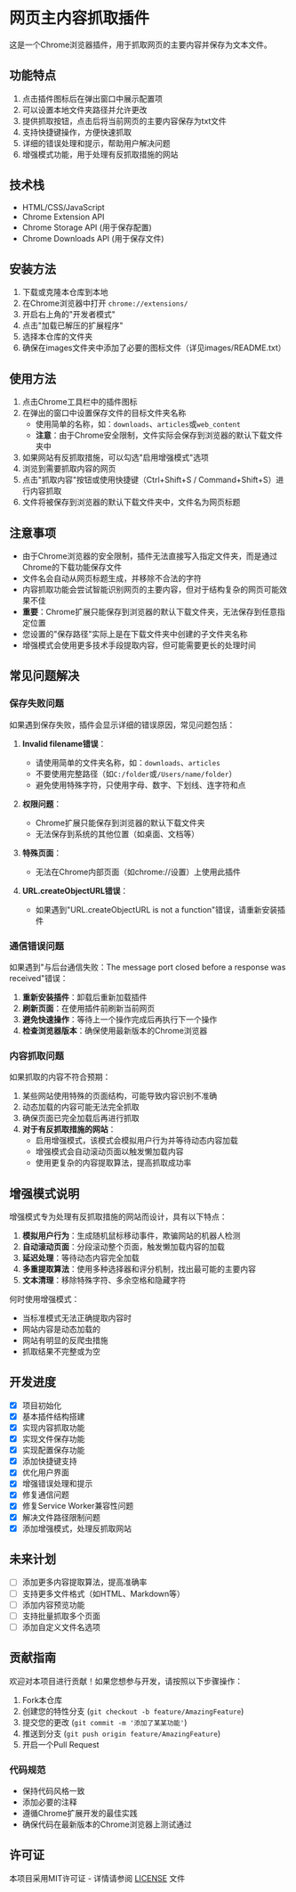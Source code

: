# 网页主内容抓取插件

这是一个Chrome浏览器插件，用于抓取网页的主要内容并保存为文本文件。

## 功能特点

1. 点击插件图标后在弹出窗口中展示配置项
2. 可以设置本地文件夹路径并允许更改
3. 提供抓取按钮，点击后将当前网页的主要内容保存为txt文件
4. 支持快捷键操作，方便快速抓取
5. 详细的错误处理和提示，帮助用户解决问题
6. 增强模式功能，用于处理有反抓取措施的网站

## 技术栈

- HTML/CSS/JavaScript
- Chrome Extension API
- Chrome Storage API (用于保存配置)
- Chrome Downloads API (用于保存文件)

## 安装方法

1. 下载或克隆本仓库到本地
2. 在Chrome浏览器中打开 `chrome://extensions/`
3. 开启右上角的"开发者模式"
4. 点击"加载已解压的扩展程序"
5. 选择本仓库的文件夹
6. 确保在images文件夹中添加了必要的图标文件（详见images/README.txt）

## 使用方法

1. 点击Chrome工具栏中的插件图标
2. 在弹出的窗口中设置保存文件的目标文件夹名称
   - 使用简单的名称，如：`downloads`、`articles`或`web_content`
   - **注意**：由于Chrome安全限制，文件实际会保存到浏览器的默认下载文件夹中
3. 如果网站有反抓取措施，可以勾选"启用增强模式"选项
4. 浏览到需要抓取内容的网页
5. 点击"抓取内容"按钮或使用快捷键（Ctrl+Shift+S / Command+Shift+S）进行内容抓取
6. 文件将被保存到浏览器的默认下载文件夹中，文件名为网页标题

## 注意事项

- 由于Chrome浏览器的安全限制，插件无法直接写入指定文件夹，而是通过Chrome的下载功能保存文件
- 文件名会自动从网页标题生成，并移除不合法的字符
- 内容抓取功能会尝试智能识别网页的主要内容，但对于结构复杂的网页可能效果不佳
- **重要**：Chrome扩展只能保存到浏览器的默认下载文件夹，无法保存到任意指定位置
- 您设置的"保存路径"实际上是在下载文件夹中创建的子文件夹名称
- 增强模式会使用更多技术手段提取内容，但可能需要更长的处理时间

## 常见问题解决

### 保存失败问题

如果遇到保存失败，插件会显示详细的错误原因，常见问题包括：

1. **Invalid filename错误**：
   - 请使用简单的文件夹名称，如：`downloads`、`articles`
   - 不要使用完整路径（如`C:/folder`或`/Users/name/folder`）
   - 避免使用特殊字符，只使用字母、数字、下划线、连字符和点

2. **权限问题**：
   - Chrome扩展只能保存到浏览器的默认下载文件夹
   - 无法保存到系统的其他位置（如桌面、文档等）

3. **特殊页面**：
   - 无法在Chrome内部页面（如chrome://设置）上使用此插件

4. **URL.createObjectURL错误**：
   - 如果遇到"URL.createObjectURL is not a function"错误，请重新安装插件

### 通信错误问题

如果遇到"与后台通信失败：The message port closed before a response was received"错误：

1. **重新安装插件**：卸载后重新加载插件
2. **刷新页面**：在使用插件前刷新当前网页
3. **避免快速操作**：等待上一个操作完成后再执行下一个操作
4. **检查浏览器版本**：确保使用最新版本的Chrome浏览器

### 内容抓取问题

如果抓取的内容不符合预期：

1. 某些网站使用特殊的页面结构，可能导致内容识别不准确
2. 动态加载的内容可能无法完全抓取
3. 确保页面已完全加载后再进行抓取
4. **对于有反抓取措施的网站**：
   - 启用增强模式，该模式会模拟用户行为并等待动态内容加载
   - 增强模式会自动滚动页面以触发懒加载内容
   - 使用更复杂的内容提取算法，提高抓取成功率

## 增强模式说明

增强模式专为处理有反抓取措施的网站而设计，具有以下特点：

1. **模拟用户行为**：生成随机鼠标移动事件，欺骗网站的机器人检测
2. **自动滚动页面**：分段滚动整个页面，触发懒加载内容的加载
3. **延迟处理**：等待动态内容完全加载
4. **多重提取算法**：使用多种选择器和评分机制，找出最可能的主要内容
5. **文本清理**：移除特殊字符、多余空格和隐藏字符

何时使用增强模式：
- 当标准模式无法正确提取内容时
- 网站内容是动态加载的
- 网站有明显的反爬虫措施
- 抓取结果不完整或为空

## 开发进度

- [x] 项目初始化
- [x] 基本插件结构搭建
- [x] 实现内容抓取功能
- [x] 实现文件保存功能
- [x] 实现配置保存功能
- [x] 添加快捷键支持
- [x] 优化用户界面
- [x] 增强错误处理和提示
- [x] 修复通信问题
- [x] 修复Service Worker兼容性问题
- [x] 解决文件路径限制问题
- [x] 添加增强模式，处理反抓取网站

## 未来计划

- [ ] 添加更多内容提取算法，提高准确率
- [ ] 支持更多文件格式（如HTML、Markdown等）
- [ ] 添加内容预览功能
- [ ] 支持批量抓取多个页面
- [ ] 添加自定义文件名选项

## 贡献指南

欢迎对本项目进行贡献！如果您想参与开发，请按照以下步骤操作：

1. Fork本仓库
2. 创建您的特性分支 (`git checkout -b feature/AmazingFeature`)
3. 提交您的更改 (`git commit -m '添加了某某功能'`)
4. 推送到分支 (`git push origin feature/AmazingFeature`)
5. 开启一个Pull Request

### 代码规范

- 保持代码风格一致
- 添加必要的注释
- 遵循Chrome扩展开发的最佳实践
- 确保代码在最新版本的Chrome浏览器上测试通过

## 许可证

本项目采用MIT许可证 - 详情请参阅 [LICENSE](LICENSE) 文件 